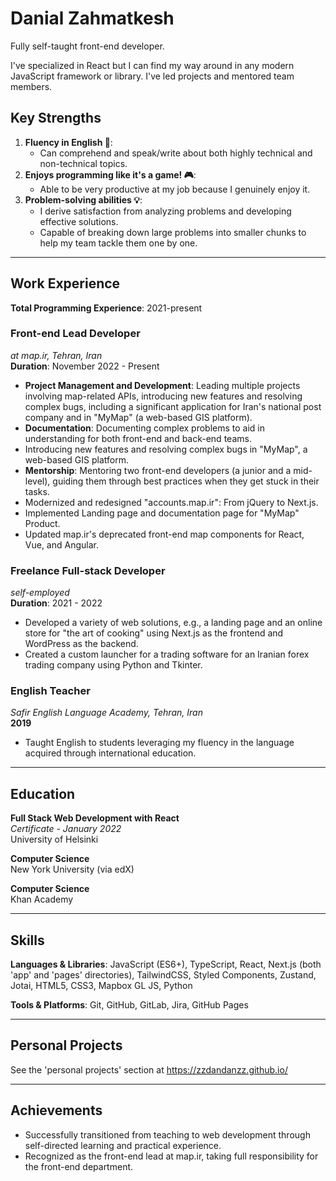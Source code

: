 # Danial Zahmatkesh

Fully self-taught front-end developer.

I've specialized in React but I can find my way around in any modern JavaScript framework or library. I've led projects and mentored team members.

## Key Strengths

1. **Fluency in English 💬**:
   - Can comprehend and speak/write about both highly technical and non-technical topics.
2. **Enjoys programming like it's a game! 🎮**:
   - Able to be very productive at my job because I genuinely enjoy it.
3. **Problem-solving abilities 💡**:
   - I derive satisfaction from analyzing problems and developing effective solutions.
   - Capable of breaking down large problems into smaller chunks to help my team tackle them one by one.

---

## Work Experience

**Total Programming Experience**: 2021-present

### Front-end Lead Developer

_at map.ir, Tehran, Iran_  
**Duration**: November 2022 - Present

- **Project Management and Development**: Leading multiple projects involving map-related APIs, introducing new features and resolving complex bugs, including a significant application for Iran's national post company and in "MyMap" (a web-based GIS platform).
- **Documentation**: Documenting complex problems to aid in understanding for both front-end and back-end teams.
- Introducing new features and resolving complex bugs in "MyMap", a web-based GIS platform.
- **Mentorship**: Mentoring two front-end developers (a junior and a mid-level), guiding them through best practices when they get stuck in their tasks.
- Modernized and redesigned "accounts.map.ir": From jQuery to Next.js.
- Implemented Landing page and documentation page for "MyMap" Product.
- Updated map.ir's deprecated front-end map components for React, Vue, and Angular.

### Freelance Full-stack Developer

_self-employed_  
**Duration**: 2021 - 2022

- Developed a variety of web solutions, e.g., a landing page and an online store for "the art of cooking" using Next.js as the frontend and WordPress as the backend.
- Created a custom launcher for a trading software for an Iranian forex trading company using Python and Tkinter.

### English Teacher

_Safir English Language Academy, Tehran, Iran_  
**2019**

- Taught English to students leveraging my fluency in the language acquired through international education.

---

## Education

**Full Stack Web Development with React**  
_Certificate - January 2022_  
University of Helsinki

**Computer Science**  
New York University (via edX)

**Computer Science**  
Khan Academy

---

## Skills

**Languages & Libraries**: JavaScript (ES6+), TypeScript, React, Next.js (both 'app' and 'pages' directories), TailwindCSS, Styled Components, Zustand, Jotai, HTML5, CSS3, Mapbox GL JS, Python

**Tools & Platforms**: Git, GitHub, GitLab, Jira, GitHub Pages

---

## Personal Projects

See the 'personal projects' section at https://zzdandanzz.github.io/

---

## Achievements

- Successfully transitioned from teaching to web development through self-directed learning and practical experience.
- Recognized as the front-end lead at map.ir, taking full responsibility for the front-end department.
